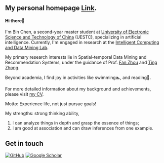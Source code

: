 ## My personal homepage [Link](https://b1nchen.github.io).

#### Hi there👋

I'm Bin Chen, a second-year master student at [University of Electronic Science and Technology of China](https://en.uestc.edu.cn/) (UESTC), specializing in artificial intelligence. Currently, I'm engaged in research at the [Intelligent Computing and Data Mining Lab](https://sites.google.com/view/intelligent-computing-lab/).

My primary research interests lie in Spatial-temporal Data Mining and Recommendation Systems, under the guidance of Prof. [Fan Zhou](https://scholar.google.co.uk/citations?hl=zh-CN&user=Ihj2Rw8AAAAJ) and [Ting Zhong](https://scholar.google.com/citations?user=Mdr0XDkAAAAJ&hl=en).

Beyond academia, I find joy in activities like swimming🏊‍, and reading📘.  

For more detailed information about my background and achievements, please visit [my CV](https://drive.google.com/file/d/1TvkRNePgLxkwEj7lhszAXp8VooKA-rFz/view?usp=drive_link).

Motto: Experience life, not just pursue goals!

My strengths: strong thinking ability,
1. I can analyze things in depth and grasp the essence of things; 
2. I am good at association and can draw inferences from one example.

## Get in touch

[![GitHub](https://img.shields.io/badge/GitHub-grey?logo=github)](https://github.com/binchen4110/)
[![Google Scholar](https://img.shields.io/badge/Google%20Scholar-%20-lightgrey)](https://scholar.google.com/citations?user=x3ufhFAAAAAJ/)
